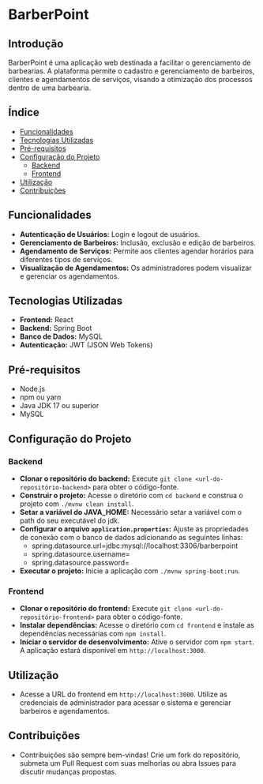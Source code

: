 # BarberPoint

## Introdução

BarberPoint é uma aplicação web destinada a facilitar o gerenciamento de barbearias. A plataforma permite o cadastro e gerenciamento de barbeiros, clientes e agendamentos de serviços, visando a otimização dos processos dentro de uma barbearia.

## Índice

- [Funcionalidades](#funcionalidades)
- [Tecnologias Utilizadas](#tecnologias-utilizadas)
- [Pré-requisitos](#pré-requisitos)
- [Configuração do Projeto](#configuração-do-projeto)
  - [Backend](#backend)
  - [Frontend](#frontend)
- [Utilização](#utilização)
- [Contribuições](#contribuições)

## Funcionalidades

- **Autenticação de Usuários:** Login e logout de usuários.
- **Gerenciamento de Barbeiros:** Inclusão, exclusão e edição de barbeiros.
- **Agendamento de Serviços:** Permite aos clientes agendar horários para diferentes tipos de serviços.
- **Visualização de Agendamentos:** Os administradores podem visualizar e gerenciar os agendamentos.

## Tecnologias Utilizadas

- **Frontend:** React
- **Backend:** Spring Boot
- **Banco de Dados:** MySQL
- **Autenticação:** JWT (JSON Web Tokens)

## Pré-requisitos

- Node.js
- npm ou yarn
- Java JDK 17 ou superior
- MySQL

## Configuração do Projeto

### Backend

- **Clonar o repositório do backend:** Execute `git clone <url-do-repositório-backend>` para obter o código-fonte.
- **Construir o projeto:** Acesse o diretório com `cd backend` e construa o projeto com `./mvnw clean install`.
- **Setar a variável do JAVA_HOME:** Necessário setar a variável com o path do seu executável do jdk.
- **Configurar o arquivo `application.properties`:** Ajuste as propriedades de conexão com o banco de dados adicionando as seguintes linhas:
  - spring.datasource.url=jdbc:mysql://localhost:3306/barberpoint
  - spring.datasource.username=<seu-usuario>
  - spring.datasource.password=<sua-senha>
- **Executar o projeto:** Inicie a aplicação com `./mvnw spring-boot:run`.

### Frontend

- **Clonar o repositório do frontend:** Execute `git clone <url-do-repositório-frontend>` para obter o código-fonte.
- **Instalar dependências:** Acesse o diretório com `cd frontend` e instale as dependências necessárias com `npm install`.
- **Iniciar o servidor de desenvolvimento:** Ative o servidor com `npm start`. A aplicação estará disponível em `http://localhost:3000`.

## Utilização

- Acesse a URL do frontend em `http://localhost:3000`. Utilize as credenciais de administrador para acessar o sistema e gerenciar barbeiros e agendamentos.

## Contribuições

- Contribuições são sempre bem-vindas! Crie um fork do repositório, submeta um Pull Request com suas melhorias ou abra Issues para discutir mudanças propostas.

